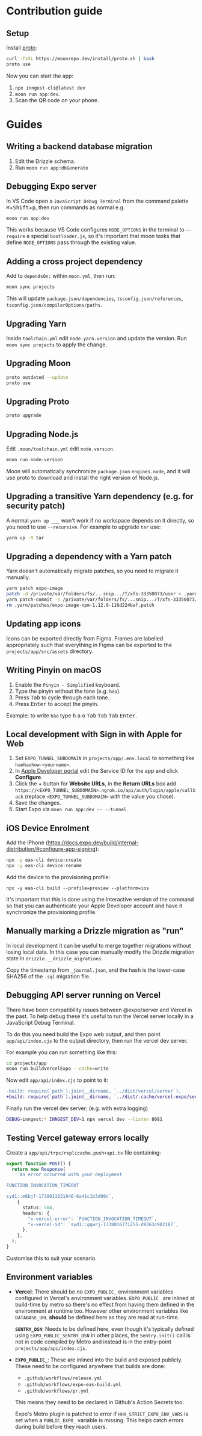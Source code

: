 # Contribution guide

## Setup

Install [proto](https://moonrepo.dev/proto):

```sh
curl -fsSL https://moonrepo.dev/install/proto.sh | bash
proto use
```

Now you can start the app:

1. `npx inngest-cli@latest dev`
1. `moon run app:dev`.
1. Scan the QR code on your phone.

# Guides

## Writing a backend database migration

1. Edit the Drizzle schema.
1. Run `moon run app:dbGenerate`

## Debugging Expo server

In VS Code open a `JavaScript Debug Terminal` from the command palette
<kbd>⌘</kbd>+<kbd>Shift</kbd>+<kbd>p</kbd>, then run commands as normal e.g.

```sh
moon run app:dev
```

This works because VS Code configures `NODE_OPTIONS` in the terminal to
`--require` a special `bootloader.js`, so it's important that moon tasks that
define `NODE_OPTIONS` pass through the existing value.

## Adding a cross project dependency

Add to `dependsOn:` within `moon.yml`, then run:

```sh
moon sync projects
```

This will update `package.json/dependencies`, `tsconfig.json/references`, `tsconfig.json/compilerOptions/paths`.

## Upgrading Yarn

Inside `toolchain.yml` edit `node.yarn.version` and update the version. Run
`moon sync projects` to apply the change.

## Upgrading Moon

```sh
proto outdated --update
proto use
```

## Upgrading Proto

```sh
proto upgrade
```

## Upgrading Node.js

Edit `.moon/toolchain.yml` edit `node.version`.

```sh
moon run node-version
```

Moon will automatically synchronize `package.json` `engines.node`, and it will
use proto to download and install the right version of Node.js.

## Upgrading a transitive Yarn dependency (e.g. for security patch)

A normal `yarn up ___` won't work if no workspace depends on it directly, so you
need to use `--recursive`. For example to upgrade `tar` use:

```sh
yarn up -R tar
```

## Upgrading a dependency with a Yarn patch

Yarn doesn't automatically migrate patches, so you need to migrate it manually.

```sh
yarn patch expo-image
patch -d /private/var/folders/fs/...snip.../T/xfs-33350073/user < .yarn/patches/expo-image-npm-1.12.9-116d224baf.patch
yarn patch-commit -s /private/var/folders/fs/...snip.../T/xfs-33350073/user
rm .yarn/patches/expo-image-npm-1.12.9-116d224baf.patch
```

## Updating app icons

Icons can be exported directly from Figma. Frames are labelled appropriately
such that everything in Figma can be exported to the
`projects/app/src/assets` directory.

## Writing Pinyin on macOS

1. Enable the `Pinyin - Simplified` keyboard.
1. Type the pinyin without the tone (e.g. `hao`).
1. Press <kbd>Tab</kbd> to cycle through each tone.
1. Press <kbd>Enter</kbd> to accept the pinyin.

Example: to write `hǎo` type <kbd>h</kbd> <kbd>a</kbd> <kbd>o</kbd> <kbd>Tab</kbd> <kbd>Tab</kbd> <kbd>Tab</kbd> <kbd>Enter</kbd>.

## Local development with Sign in with Apple for Web

1. Set `EXPO_TUNNEL_SUBDOMAIN` in `projects/app/.env.local` to something like
   `haohaohow-<yourname>`.
1. In [Apple Developer portal](https://developer.apple.com/account/resources/identifiers/list/serviceId) edit the Service ID for the app and click **Configure**.
1. Click the + button for **Website URLs**, in the **Return URLs** box add
   `https://<EXPO_TUNNEL_SUBDOMAIN>.ngrok.io/api/auth/login/apple/callback`
   (replace `<EXPO_TUNNEL_SUBDOMAIN>` with the value you chose).
1. Save the changes.
1. Start Expo via `moon run app:dev -- --tunnel`.

## iOS Device Enrolment

Add the iPhone (https://docs.expo.dev/build/internal-distribution/#configure-app-signing):

```sh
npx -y eas-cli device:create
npx -y eas-cli device:rename
```

Add the device to the provisioning profile:

```
npx -y eas-cli build --profile=preview --platform=ios
```

It's important that this is done using the interactive version of the command so
that you can authenticate your Apple Developer account and have it synchronize
the provisioning profile.

## Manually marking a Drizzle migration as "run"

In local development it can be useful to merge together migrations without
losing local data. In this case you can manually modify the Drizzle migration
state in `drizzle.__drizzle_migrations`.

Copy the timestamp from `_journal.json`, and the hash is the lower-case SHA256
of the `.sql` migration file.

## Debugging API server running on Vercel

There have been compatibility issues between @expo/server and Vercel in the
past. To help debug these it's useful to run the Vercel server locally in a
JavaScript Debug Terminal.

To do this you need build the Expo web output, and then point `app/api/index.cjs` to the output directory, then run the vercel dev server.

For example you can run something like this:

```sh
cd projects/app
moon run buildVercelExpo --cache=write
```

Now edit `app/api/index.cjs` to point to it:

```diff
-build: require(`path`).join(__dirname, `../dist/vercel/server`),
+build: require(`path`).join(__dirname, `../dist/.cache/vercel-expo/server`),
```

Finally run the vercel dev server: (e.g. with extra logging)

```sh
DEBUG=inngest:* INNGEST_DEV=1 npx vercel dev --listen 8081
```

## Testing Vercel gateway errors locally

Create a `app/api/trpc/replicache.push+api.ts` file containing:

```ts
export function POST() {
  return new Response(
    `An error occurred with your deployment

FUNCTION_INVOCATION_TIMEOUT

syd1::m6bjf-1738011631946-6a41c1b3d99c`,
    {
      status: 504,
      headers: {
        "x-vercel-error": `FUNCTION_INVOCATION_TIMEOUT`,
        "x-vercel-id": `syd1::gqwrj-1738016771255-d9363c982187`,
      },
    },
  );
}
```

Customise this to suit your scenario.

## Environment variables

- **Vercel**: There should be no `EXPO_PUBLIC_` environment variables configured
  in Vercel's environment variables. `EXPO_PUBLIC_` are inlined at build-time by
  metro so there's no effect from having them defined in the environment at
  runtime too. However other environment variables like `DATABASE_URL`
  **should** be defined here as they are read at run-time.

  **`SENTRY_DSN`**: Needs to be defined here, even though it's typically defined
  using `EXPO_PUBLIC_SENTRY_DSN` in other places, the `Sentry.init()` call is
  not in code compiled by Metro and instead is in the entry-point
  `projects/app/api/index.cjs`.

- **`EXPO_PUBLIC_`**: These are inlined into the build and exposed publicly. These
  need to be configured anywhere that builds are done:

  - `.github/workflows/release.yml`
  - `.github/workflows/expo-eas-build.yml`
  - `.github/workflows/pr.yml`

  This means they need to be declared in Github's Action Secrets too.

  Expo's Metro plugin is patched to error if `HHH_STRICT_EXPO_ENV_VARS` is set
  when a `PUBLIC_EXPO_` variable is missing. This helps catch errors during
  build before they reach users.

